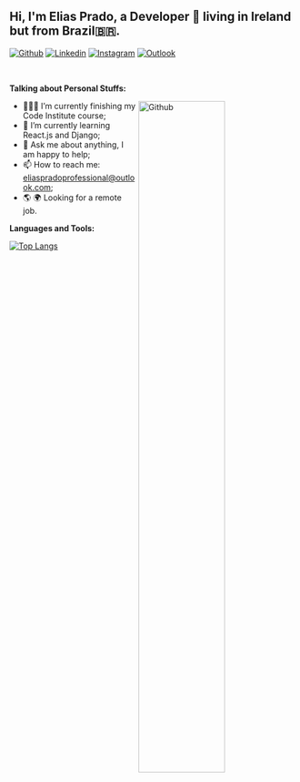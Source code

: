 <!-- Your title -->
## Hi, I'm Elias Prado, a Developer 🚀 living in Ireland but from Brazil🇧🇷.

<!-- Your badges
You can use the website to generate badges: https://shields.io/
-->

[![Github](https://img.shields.io/badge/-Github-000?style=flat&logo=Github&logoColor=white)](https://github.com/EliasOPrado)
[![Linkedin](https://img.shields.io/badge/-LinkedIn-blue?style=flat&logo=Linkedin&logoColor=white)](https://www.linkedin.com/in/elias-oliveira-prado-48725297/)
[![Instagram](https://img.shields.io/badge/-Instagram-c13584?style=flat&labelColor=c13584&logo=instagram&logoColor=white)](https://www.instagram.com/25mrprado25/)
[![Outlook](https://img.shields.io/badge/-Outlook-0078D4?style=flat&logo=Microsoft-Outlook&logoColor=white)](mailto:eliaspradoprofessional@outlook.com)


&nbsp;

<!-- Talking about you -->
**Talking about Personal Stuffs:**

<!-- Any image aligned to the right. Beware the width -->
<img width="55%" align="right" alt="Github" src="https://raw.githubusercontent.com/onimur/.github/master/.resources/git-header.svg" />

- 👨🏽‍💻 I’m currently finishing my Code Institute course;
- 🌱 I’m currently learning React.js and Django; 
- 💬 Ask me about anything, I am happy to help;
- 📫 How to reach me: eliaspradoprofessional@outlook.com;
- 🌎 🌍 Looking for a remote job. 

**Languages and Tools:** 

[![Top Langs](https://github-readme-stats.vercel.app/api/top-langs/?username=EliasOPrado&layout=compact)](https://github.com/EliasOPrado/github-readme-stats)
<p>
